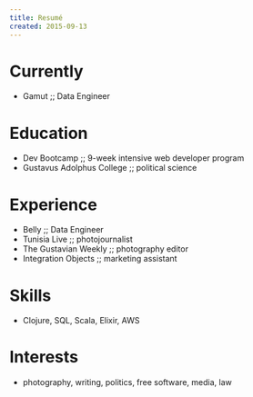 ```yaml
---
title: Resumé
created: 2015-09-13
---
```


# Currently

- Gamut ;; Data Engineer


# Education

- Dev Bootcamp ;; 9-week intensive web developer program
- Gustavus Adolphus College ;; political science


# Experience

- Belly ;; Data Engineer
- Tunisia Live ;; photojournalist
- The Gustavian Weekly ;; photography editor
- Integration Objects ;; marketing assistant


# Skills

- Clojure, SQL, Scala, Elixir, AWS


# Interests

- photography, writing, politics, free software, media, law
